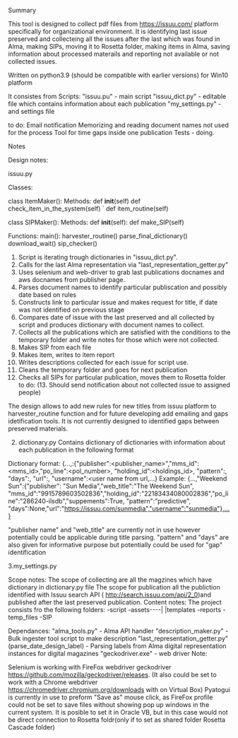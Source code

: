 Summary

This tool is designed to collect pdf files from https://issuu.com/ platform specifically for organizational environment. 
It is identifying last issue preserved and collecteing all the issues
after the last which was found in Alma, making SIPs, moving it to Rosetta folder, making items in Alma, saving information about processed materails
 and reporting not available or not collected issues.

Written on python3.9 (should be compatible with earlier versions)
for  Win10 platform

It consistes from 
Scripts:
 "issuu.pu" - main script
 "issuu_dict.py" - editable file which contains information about each publication
 "my_settings.py"  -  and settings  file

to do:
 Email notification
 Memorizing and reading document names not used for the process
 Tool for time gaps inside one publication
 Tests - doing.

Notes

Design notes:

issuu.py

Classes:

class ItemMaker():
  Methods:
	def __init__(self)
	def check_item_in_the_system(self)
`       def item_routine(self)

class SIPMaker():
  Methods:
	def __init__(self):
        def make_SIP(self)

Functions:
 main():
 harvester_routine()
 parse_final_dictionary()
 download_wait()
 sip_checker()



1. Script is iterating trough dictionaries in "issuu_dict.py".
2. Calls for the last Alma representation via "last_representation_getter.py"
3. Uses selenium and web-driver to grab last publications docnames and aws docnames from publisher page.
4. Parses document names to identify particular publiscation and possibly date based on rules
5. Constructs link to particular issue and makes request for title, if date was not identified on previous stage
6. Compares date of issue with the last preserved and all collected by script and produces dictionary with document names to collect.
7. Collects all the publications which are satisfied with the conditions to the temporary folder and write notes for those which were not collected.
8. Makes SIP from each file
9. Makes item, writes to item report
10. Writes descriptions collected for each issue for script use.
11. Cleans the temporary folder and goes for next publication
12. Checks all SIPs for particular publication, moves them to Rosetta folder 
to do:
(13. Should send notification about not collected issue to assigned people)

The design allows to add new rules for new titles from issuu platform to harvester_routine function and for future developing add emailing and gaps idetification tools.
It is not currently designed to identified gaps between preserved materials.

2. dictionary.py
Contains dictionary of dictionaries with information about each publication in the following format

Dictionary format:
     {...,<publication name>:{"publisher":<publisher_name>","mms_id":<mms_id>,"po_line":<pol_number>, "holding_id":<holdings_id>, "pattern":<pattern>, "days":<days>, "url":<all publication by publisher url>, "username":<user name from url,...}
Example:
     {...,"Weekend Sun":{"publisher":	"Sun Media","web_title":"The Weekend Sun", "mms_id":"9915789603502836","holding_id":"22183434080002836","po_line":"286240-ilsdb","suppements":True, "pattern":"predictive", "days":None,"url":"https://issuu.com/sunmedia","username":"sunmedia"},...}

"publisher name" and "web_title" are currently not in use however potentially could be applicable during title parsing.
"pattern" and "days" are also given for informative purpose but potentially could be used for "gap" identification

3.my_settings.py


Scope notes:
	The scope of collecting  are all the magzines which have dictionary in dictionary.py file
	The scope for publication  all the publiction identified with Issuu search API ( http://search.issuu.com/api/2_0)and published after the last preserved publication.
Content notes:
	The project consists fro the following folders:
	-script
	-assets----|
		   |templates
	-reports
	-temp_files
        -SIP

Dependances:
 "alma_tools.py" - Alma API handler
  "description_maker.py" - Bulk ingester tool script to make description
  "last_representation_getter.py" (parse_date_design_label) - Parsing labels from Alma digital representation instances for digital magazines
  "geckodriver.exe" - web driver 
Note:

   Selenium is working with FireFox webdriver geckodriver https://github.com/mozilla/geckodriver/releases. (It also could be set to work with a Chrome webdriver https://chromedriver.chromium.org/downloads with on Virtual Box)
   Pyatogui is currently in use to preform "Save as" mouse click, as FireFox profile could not be set to save files without showing pop up windows in the current system. It is posible to set it in Oracle VB, but in this case would not be direct connection to Rosetta foldr(only if to set as shared folder Rosetta Cascade folder)
